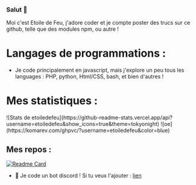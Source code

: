 ### Salut 👋


Moi c'est Etoile de Feu, j'adore coder et je compte poster des trucs sur ce github, telle que des modules npm, ou autre !




<h1>Langages de programmations :</h1>

+ Je code principalement en javascript, mais j'explore un peu tous les languages : PHP, python, Html/CSS, bash, et bien d'autres !

<h1>Mes statistiques :</h1>
![Stats de etoiledefeu](https://github-readme-stats.vercel.app/api?username=etoiledefeu&show_icons=true&theme=tokyonight)
![oe](https://komarev.com/ghpvc/?username=etoiledefeu&color=blue)

<h2>Mes repos :</h2>

[![Readme Card](https://github-readme-stats.vercel.app/api/pin/?username=etoiledefeu&repo=sbot-docs)](https://github.com/anuraghazra/github-readme-stats)



+ 🤖 Je code un bot discord ! Si tu veux l'ajouter : [lien](https://top.gg/bot/988866995393024040)
